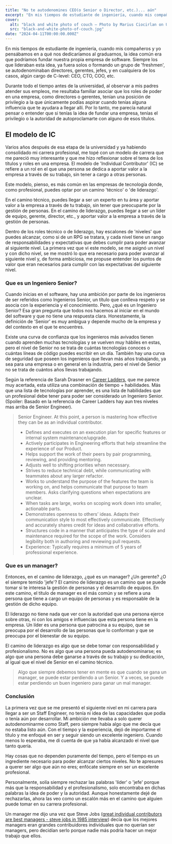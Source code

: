 ```yaml
---
title: "No te autodenomines CEO(o Senior o Director, etc.)... aún"
excerpt: "En mis tiempos de estudiante de ingeniería, cuando mis compañeros y yo pensábamos en a qué nos dedicaríamos al graduarnos, la idea común era que podríamos fundar nuestra propia empresa de software. Siempre los que lideraban esta idea, ya fuera solos o formando un grupo de 'freshmen', se autodenominaban directores, gerentes, jefes, y en cualquiera de los casos, algún cargo de C-level: CEO, CTO, COO, etc."
cover:
  alt: "black and white photo of couch – Photo by Marius Ciocirlan on Unsplash"
  src: "black-and-white-photo-of-couch.jpg"
date: "2024-04-11T00:00:00.000Z"
---
```


En mis tiempos de estudiante de ingeniería, cuando mis compañeros y yo pensábamos en a qué nos dedicaríamos al graduarnos, la idea común era que podríamos fundar nuestra propia empresa de software. Siempre los que lideraban esta idea, ya fuera solos o formando un grupo de 'freshmen', se autodenominaban directores, gerentes, jefes, y en cualquiera de los casos, algún cargo de C-level: CEO, CTO, COO, etc.

Durante todo el tiempo antes de la universidad, al observar a mis padres atender sus empleos, me resultaba familiar asociar que los roles de poder en una empresa, como directores o gerentes, tenían una posición de privilegio a la que únicamente podías aspirar cuando tenías alguna influencia que te ayudara a llegar allí. Por lo tanto, me parecía natural pensar o entender que si tenías la idea de fundar una empresa, tenías el privilegio o la autoridad de autoproclamarte con alguno de esos títulos.

## El modelo de IC

Varios años después de esa etapa de la universidad y ya habiendo consolidado mi carrera profesional, me topé con un modelo de carrera que me pareció muy interesante y que me hizo reflexionar sobre el tema de los títulos y roles en una empresa. El modelo de 'Individual Contributor' (IC) se refiere a un rol en el que una persona se dedica a aportar valor a la empresa a través de su trabajo, sin tener a cargo a otras personas.

Este modelo, pienso, es más común en las empresas de tecnología donde, como profesional, puedes optar por un camino 'técnico' o 'de liderazgo'.

En el camino técnico, puedes llegar a ser un experto en tu área y aportar valor a la empresa a través de tu trabajo, sin tener que preocuparte por la gestión de personas. En el camino de liderazgo, puedes llegar a ser un líder de equipo, gerente, director, etc., y aportar valor a la empresa a través de la gestión de personas.

Dentro de los roles técnico o de liderazgo, hay escalones de 'niveles' que puedes alcanzar, como si de un RPG se tratara, y cada nivel tiene un rango de responsabilidades y expectativas que debes cumplir para poder avanzar al siguiente nivel. La primera vez que vi este modelo, se me asignó un nivel y con dicho nivel, se me mostró lo que era necesario para poder avanzar al siguiente nivel y, de forma ambiciosa, me propuse entender los puntos de valor que eran necesarios para cumplir con las expectativas del siguiente nivel.

### Que es un Ingeniero Senior?

Cuando inicias en el software, hay una ambición por parte de los ingenieros de ser referidos como Ingenieros Senior, un título que conlleva respeto y se asocia con la experiencia y el conocimiento. Pero, ¿qué es un Ingeniero Senior? Esa gran pregunta que todos nos hacemos al iniciar en el mundo del software y que no tiene una respuesta clara. Honestamente, la definición de 'Senior' es muy ambigua y depende mucho de la empresa y del contexto en el que te encuentres.

Existe una curva de confianza que los ingenieros más avivados tienen cuando aprenden muchas tecnologías y se vuelven muy hábiles en estas, pero el nivel de Senior no se trata de cuántas tecnologías conoces o cuántas líneas de código puedes escribir en un día. También hay una curva de seguridad que poseen los ingenieros que llevan más años trabajando, ya sea para una empresa o en general en la industria, pero el nivel de Senior no se trata de cuántos años llevas trabajando.

Según la referencia de Sarah Drasner en [Career Ladders](https://career-ladders.dev/engineering), que me parece muy acertada, esta utiliza una combinación de tiempo + habilidades. Más que una lista de tecnologías por aprender, es una lista de habilidades que un profesional debe tener para poder ser considerado un Ingeniero Senior. (Spoiler: Basado en la referencia de Career Ladders hay aun tres niveles mas arriba de Senior Engineer).

> Senior Engineer. At this point, a person is mastering how effective they can be as an individual contributor.
>
> - Defines and executes on an execution plan for specific features or internal system maintenance/upgrade.
> - Actively participates in Engineering efforts that help streamline the experience of our Product.
> - Helps support the work of their peers by pair programming, reviewing, and providing mentoring.
> - Adjusts well to shifting priorities when necessary.
> - Strives to reduce technical debt, while communicating with teammates about any larger refactor.
> - Works to understand the purpose of the features the team is working on, and helps communicate that purpose to team members. Asks clarifying questions when expectations are unclear.
> - When tasks are large, works on scoping work down into smaller, actionable parts.
> - Demonstrates openness to others’ ideas. Adapts their communication style to most effectively communicate. Effectively and accurately shares credit for ideas and collaborative efforts.
> - Structures code in a manner that anticipates the type of scale and maintenance required for the scope of the work. Considers legibility both in authoring and reviewing pull requests.
> - Experience: Typically requires a minimum of 5 years of professional experience.

### Que es un manager?

Entonces, en el camino de liderazgo, ¿qué es un manager? ¿Un gerente? ¿O el siempre temido 'jefe'? El camino de liderazgo es un camino que se puede tomar si te interesa la gestión de personas y el desarrollo de equipos. En este camino, el título de manager es el más común y se refiere a una persona que tiene a cargo un equipo de personas y es responsable de la gestión de dicho equipo.

El liderazgo no tiene nada que ver con la autoridad que una persona ejerce sobre otras, ni con los amigos e influencias que esta persona tiene en la empresa. Un líder es una persona que patrocina a su equipo, que se preocupa por el desarrollo de las personas que lo conforman y que se preocupa por el bienestar de su equipo.

El camino de liderazgo es algo que se debe tomar con responsabilidad y profesionalismo. No es algo que una persona pueda autodenominarse; es algo que una persona debe ganarse a través de su trabajo y su dedicación, al igual que el nivel de Senior en el camino técnico.

> Algo que siempre debemos tener en mente es que cuando se gana un manager, se puede estar perdiendo a un Senior. Y a veces, se puede estar perdiendo un buen ingeniero para ganar un mal manager.

### Conclusión

La primera vez que se me presentó el siguiente nivel en mi carrera para llegar a ser un Staff Engineer, no tenía ni idea de las capacidades que podía o tenía aún por desarrollar. Mi ambición me llevaba a solo querer autodenominarme como Staff, pero siempre había algo que me decía que no estaba listo aún. Con el tiempo y la experiencia, dejó de importarme el título y me enfoqué en ser y seguir siendo un excelente ingeniero. Cuando menos lo esperaba, me di cuenta de que ya había alcanzado el nivel que tanto quería.

Hay cosas que no dependen puramente del tiempo, pero el tiempo es un ingrediente necesario para poder alcanzar ciertos niveles. No te apresures a querer ser algo que aún no eres; enfócate siempre en ser un excelente profesional.

Personalmente, solía siempre rechazar las palabras 'líder' o 'jefe' porque más que la responsabilidad y el profesionalismo, solo encontraba en dichas palabras la idea de poder y la autoridad. Aunque honestamente dejé de rechazarlas, ahora las veo como un escalón más en el camino que alguien puede tomar en su carrera profesional.

Un manager me dijo una vez que Steve Jobs ([great individual contributors are best managers - steve jobs in 1985 interview](https://www.youtube.com/watch?v=QplyFXgIx7Q)) decía que los mejores managers eran grandes contribuidores individuales que no querían ser managers, pero decidían serlo porque nadie más podría hacer un mejor trabajo que ellos.

